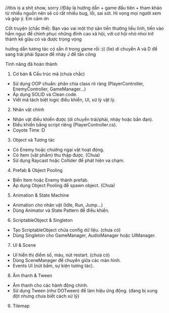 //this is a shit show, sorry
//Đây là hướng dẫn + game đầu tiên + tham khảo từ nhiều nguồn nên sẽ có rất nhiều bug, lỗi, sai sót. Hi vọng mọi người xem và góp ý. Em cảm ơn


Cốt truyện (chắc thế): Bạn vào vai một thợ săn tiền thưởng liều lĩnh, tiến vào hầm ngục để chinh phục những đỉnh cao xã hội, với cơ hội nhỏ nhoi trở thành kẻ giàu có và được trọng vọng

hướng dẫn tương tác có sẵn ở trong game rồi :(( (lie)
di chuyển A và D để sang trái phải
Space để nhảy
J để tấn công

Tính năng đã hoàn thành

1. Cơ bản & Cấu trúc mã (chưa chắc)
- Sử dụng OOP chuẩn: phân chia class rõ ràng (PlayerController, EnemyController, GameManager…)
- Áp dụng SOLID và Clean code.
- Viết mã tách biệt logic điều khiển, UI, xử lý vật lý.

2. Nhân vật chính
- Nhân vật điều khiển được (di chuyển trái/phải, nhảy hoặc bắn đạn).
- Điều khiển bằng script riêng (PlayerController.cs).
- Coyote Time :D

3. Object và Tương tác
- Có Enemy hoặc chướng ngại vật hoạt động.
- Có Item (vật phẩm) thu thập được. (Chưa)
- Sử dụng Raycast hoặc Collider để phát hiện va chạm.

4. Prefab & Object Pooling
- Biến Item hoặc Enemy thành prefab.
- Áp dụng Object Pooling để spawn object. (Chưa)

5. Animation & State Machine
- Animation cho nhân vật (Idle, Run, Jump...)
- Dùng Animator và State Pattern để điều khiển.

6. ScriptableObject & Singleton
- Tạo ScriptableObject chứa config dữ liệu. (chưa có)
- Dùng Singleton cho GameManager, AudioManager hoặc UIManager.

7. UI & Scene
- UI hiển thị điểm số, máu, nút restart. (chưa có)
- Dùng SceneManager để chuyển giữa các màn hình.
- Events UI (nút bấm, sự kiện tương tác).

8. Âm thanh & Tween
- Âm thanh cho các hành động chính.
- Sử dụng Tween (như DOTween) để làm hiệu ứng động. (đang bị xung đột nhưng chưa biết cách xử lý)

9. Tilemap
